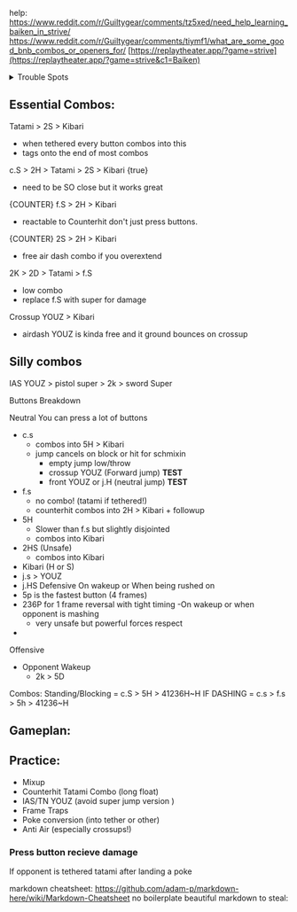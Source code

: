 help: https://www.reddit.com/r/Guiltygear/comments/tz5xed/need_help_learning_baiken_in_strive/
https://www.reddit.com/r/Guiltygear/comments/tiymf1/what_are_some_good_bnb_combos_or_openers_for/
[https://replaytheater.app/?game=strive](https://replaytheater.app/?game=strive&c1=Baiken)

<details>
  <summary>Trouble Spots</summary>
  <li>wakeup timing??? wakeup super and counter are not working. Strict buffer?</li>
  <li>combos are hard</li>
  <li>anti air combos</li>
  <li>stray hit conversion</li>
</details>

## Essential Combos:
Tatami > 2S > Kibari
- when tethered every button combos into this
- tags onto the end of most combos

c.S > 2H > Tatami > 2S > Kibari {true}
- need to be SO close but it works great

{COUNTER} f.S > 2H > Kibari
- reactable to Counterhit don't just press buttons.

{COUNTER} 2S > 2H > Kibari
- free air dash combo if you overextend
  
2K > 2D > Tatami > f.S
- low combo
- replace f.S with super for damage

Crossup YOUZ > Kibari
- airdash YOUZ is kinda free and it ground bounces on crossup

## Silly combos
IAS YOUZ > pistol super > 2k > sword Super

Buttons Breakdown
  
Neutral
You can press a lot of buttons 
- c.s
  - combos into 5H > Kibari
  - jump cancels on block or hit for schmixin
    - empty jump low/throw
    - crossup YOUZ (Forward jump) **TEST**
    - front YOUZ or j.H (neutral jump) **TEST**
- f.s
  - no combo! (tatami if tethered!)
  - counterhit combos into 2H > Kibari + followup
- 5H
  - Slower than f.s but slightly disjointed
  - combos into Kibari
- 2HS (Unsafe)
  - combos into Kibari
- Kibari (H or S)
- j.s > YOUZ
- j.HS
Defensive
  On wakeup or When being rushed on
- 5p is the fastest button (4 frames)
- 236P for 1 frame reversal with tight timing
  -On wakeup or when opponent is mashing
  - very unsafe but powerful forces respect
- 
  
Offensive
- Opponent Wakeup
  - 2k > 5D

Combos:
  Standing/Blocking = c.S > 5H > 41236H~H 
  IF DASHING = c.s > f.s > 5h > 41236~H

## Gameplan:

## Practice:
- Mixup
- Counterhit Tatami Combo (long float)
- IAS/TN YOUZ (avoid super jump version )
- Frame Traps
- Poke conversion (into tether or other)
- Anti Air (especially crossups!)
### Press button recieve damage
If opponent is tethered tatami after landing a poke


markdown cheatsheet: https://github.com/adam-p/markdown-here/wiki/Markdown-Cheatsheet
no boilerplate beautiful markdown to steal: 

